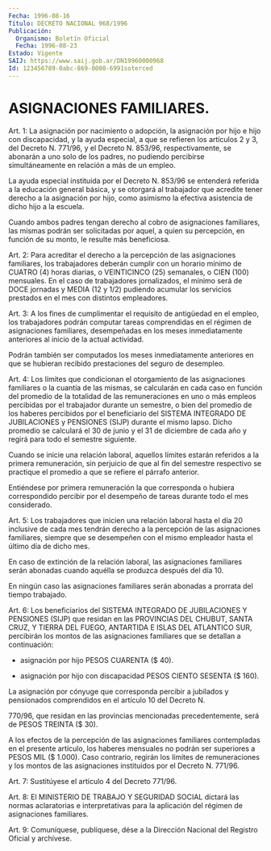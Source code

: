 ```yaml
---
Fecha: 1996-08-16
Título: DECRETO NACIONAL 968/1996
Publicación:
  Organismo: Boletín Oficial
  Fecha: 1996-08-23
Estado: Vigente
SAIJ: https://www.saij.gob.ar/DN19960000968
Id: 123456789-0abc-869-0000-6991soterced
---
```

# ASIGNACIONES FAMILIARES.

<a id="1"></a>
Art. 1: La asignación por nacimiento o adopción, la asignación por hijo e hijo con discapacidad, y la ayuda especial, a que se refieren los artículos 2 y 3, del Decreto N. 771/96, y el Decreto N. 853/96, respectivamente, se abonarán a uno solo de los padres, no pudiendo percibirse simultáneamente en relación a más de un empleo.

La ayuda especial instituida por el Decreto N. 853/96 se entenderá referida a la educación general básica, y se otorgará al trabajador que acredite tener derecho a la asignación por hijo, como asimismo la efectiva asistencia  de dicho hijo a la escuela.

Cuando ambos padres tengan derecho al cobro de asignaciones familiares, las mismas podrán ser solicitadas por aquel, a quien su percepción, en función de su monto, le resulte más beneficiosa.

<a id="2"></a>
Art. 2: Para acreditar el derecho a la percepción de las asignaciones familiares, los trabajadores deberán cumplir con un horario mínimo de CUATRO (4) horas diarias, o VEINTICINCO (25) semanales, o CIEN (100) mensuales. En el caso de trabajadores jornalizados, el mínimo será de DOCE jornadas y MEDIA (12 y 1/2) pudiendo acumular los servicios prestados en el mes con distintos empleadores.

<a id="3"></a>
Art. 3: A los fines de cumplimentar el requisito de antigüedad en el empleo, los trabajadores podrán computar tareas comprendidas en el régimen de asignaciones familiares, desempeñadas en los meses inmediatamente anteriores al inicio de la actual actividad.

Podrán también ser computados los meses inmediatamente anteriores en que se hubieran recibido prestaciones del seguro de desempleo.

<a id="4"></a>
Art. 4: Los límites que condicionan el otorgamiento de las asignaciones familiares o la cuantía de las mismas, se calcularán en cada caso en función del promedio de la totalidad de las remuneraciones en uno o más empleos percibidas por el trabajador durante un semestre, o bien del promedio de los haberes percibidos por el beneficiario del SISTEMA INTEGRADO DE JUBILACIONES y PENSIONES (SIJP) durante el mismo lapso. Dicho promedio se calculará el 30 de junio y el 31 de diciembre de cada año y regirá para todo el semestre siguiente.

Cuando se inicie una relación laboral, aquellos límites estarán referidos a la primera remuneración,  sin perjuicio de que al fin del semestre respectivo se practique el promedio a que se refiere el párrafo  anterior.

Entiéndese por primera remuneración la que corresponda o hubiera correspondido percibir por el desempeño de tareas durante todo el mes considerado.

<a id="5"></a>
Art. 5: Los trabajadores que inicien una relación laboral hasta el día 20 inclusive de cada mes tendrán derecho a la percepción de las asignaciones familiares, siempre que se desempeñen con el mismo empleador  hasta el último día de dicho  mes.

En caso de extinción de la relación laboral, las asignaciones familiares serán abonadas cuando aquélla se produzca después del día 10.

En ningún caso las asignaciones familiares serán abonadas a prorrata del tiempo trabajado.

<a id="6"></a>
Art. 6: Los beneficiarios del SISTEMA INTEGRADO DE JUBILACIONES Y PENSIONES (SIJP) que residan en las PROVINCIAS DEL CHUBUT, SANTA CRUZ, Y TIERRA DEL FUEGO, ANTARTIDA E ISLAS DEL ATLANTICO SUR, percibirán los montos de las asignaciones familiares que se detallan a continuación:

- asignación por hijo PESOS CUARENTA ($ 40).

- asignación por hijo con discapacidad PESOS CIENTO SESENTA ($ 160).

La asignación por cónyuge que corresponda percibir a jubilados y pensionados   comprendidos en el artículo 10 del Decreto N.

770/96, que residan en las provincias mencionadas precedentemente, será de PESOS TREINTA ($ 30).

A los efectos de la percepción de las asignaciones familiares contempladas en el presente artículo, los haberes mensuales no podrán ser superiores a PESOS MIL ($ 1.000). Caso contrario, regirán los límites de remuneraciones y los montos  de las asignaciones instituidos por el Decreto N. 771/96.

<a id="7"></a>
Art. 7: Sustitúyese el artículo 4 del Decreto 771/96.

<a id="8"></a>
Art. 8: El MINISTERIO DE TRABAJO Y SEGURIDAD SOCIAL dictará las normas aclaratorias e interpretativas para la aplicación del régimen de asignaciones familiares.

<a id="9"></a>
Art. 9: Comuníquese, publíquese, dése a la Dirección Nacional del Registro Oficial y archívese.